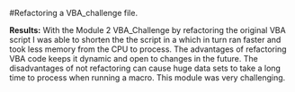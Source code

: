 
#Refactoring a VBA_challenge file.

**Results:** With the Module 2 VBA_Challenge by refactoring the original VBA script I was able to shorten the the script in a 
                which in turn ran faster and took less memory from the CPU to process. The advantages of refactoring VBA code keeps it 
                dynamic and open to changes in the future. The disadvantages of not refactoring can cause huge data sets to take a long 
                time to process when running a macro. This module was very challenging.
